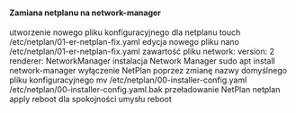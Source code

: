 #### Zamiana netplanu na network-manager
utworzenie nowego pliku konfiguracyjnego dla netplanu
   touch /etc/netplan/01-er-netplan-fix.yaml
edycja nowego pliku
    nano /etc/netplan/01-er-netplan-fix.yaml
zawartość pliku
   network:
    version: 2
    renderer: NetworkManager
instalacja Network Manager
      sudo apt install network-manager
wyłączenie NetPlan poprzez zmianę nazwy domyślnego pliku konfiguracyjnego
    mv /etc/netplan/00-installer-config.yaml /etc/netplan/00-installer-config.yaml.bak
przeładowanie NetPlan
    netplan apply
reboot dla spokojności umysłu
    reboot
